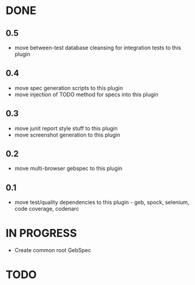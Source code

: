 # DONE

## 0.5

* move between-test database cleansing for integration tests to this plugin

## 0.4

* move spec generation scripts to this plugin
* move injection of TODO method for specs into this plugin

## 0.3

* move junit report style stuff to this plugin
* move screenshot generation to this plugin

## 0.2

* move multi-browser gebspec to this plugin

## 0.1

* move test/quality dependencies to this plugin - geb, spock, selenium, code coverage, codenarc

# IN PROGRESS

* Create common root GebSpec

# TODO

